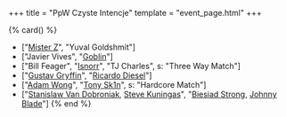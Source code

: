+++
title = "PpW Czyste Intencje"
template = "event_page.html"
+++

{% card() %}
- ["[Mister Z](@/w/mister-z.md)", "Yuval Goldshmit"]
- ["Javier Vives", "[Goblin](@/w/goblin.md)"]
- ["Bill Feager", "[Isnorr](@/w/isnorr.md)", "TJ Charles", s: "Three Way Match"]
- ["[Gustav Gryffin](@/w/gustav-gryffin.md)", "[Ricardo Diesel](@/w/ricardo-diesel.md)"]
- ["[Adam Wong](@/w/adam-wong.md)", "[Tony Sk1n](@/w/tony-sk1n.md)", s: "Hardcore Match"]
- ["[Stanislaw Van Dobroniak](@/w/stanislaw-van-dobroniak.md), [Steve Kuningas](@/w/steve-kuningas.md)", "[Biesiad Strong](@/w/biesiad.md), [Johnny Blade](@/w/johnny-blade.md)"]
{% end %}
